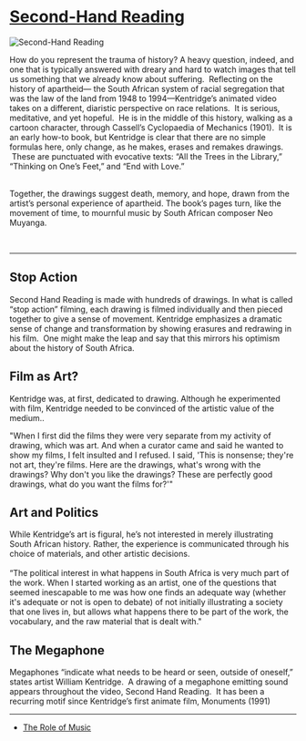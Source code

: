# [Second-Hand Reading](http://artsmia.github.io/griot/#/o/119599)
![Second-Hand Reading](http://api.artsmia.org/images/119599/large.jpg)

How do you represent the trauma of history? A heavy question, indeed, and one that is typically answered with dreary and hard to watch images that tell us something that we already know about suffering.  Reflecting on the history of apartheid— the South African system of racial segregation that was the law of the land from 1948 to 1994—Kentridge’s animated video takes on a different, diaristic perspective on race relations.  It is serious, meditative, and yet hopeful.  He is in the middle of this history, walking as a cartoon character, through Cassell’s Cyclopaedia of Mechanics (1901).  It is an early how-to book, but Kentridge is clear that there are no simple formulas here, only change, as he makes, erases and remakes drawings.  These are punctuated with evocative texts: “All the Trees in the Library,” “Thinking on One’s Feet,” and “End with Love.”  \
 

Together, the drawings suggest death, memory, and hope, drawn from the artist’s personal experience of apartheid. The book’s pages turn, like the movement of time, to mournful music by South African composer Neo Muyanga.

 

---

## Stop Action

Second Hand Reading is made with hundreds of drawings. In what is called “stop action” filming, each drawing is filmed individually and then pieced together to give a sense of movement. Kentridge emphasizes a dramatic sense of change and transformation by showing erasures and redrawing in his film.  One might make the leap and say that this mirrors his optimism about the history of South Africa.

## Film as Art?

Kentridge was, at first, dedicated to drawing. Although he experimented with film, Kentridge needed to be convinced of the artistic value of the medium..

"When I first did the films they were very separate from my activity of drawing, which was art. And when a curator came and said he wanted to show my films, I felt insulted and I refused. I said, 'This is nonsense; they're not art, they're films. Here are the drawings, what's wrong with the drawings? Why don't you like the drawings? These are perfectly good drawings, what do you want the films for?'" 

## Art and Politics

While Kentridge’s art is figural, he’s not interested in merely illustrating South African history. Rather, the experience is communicated through his choice of materials, and other artistic decisions.\
\
“The political interest in what happens in South Africa is very much part of the work. When I started working as an artist, one of the questions that seemed inescapable to me was how one finds an adequate way (whether it's adequate or not is open to debate) of not initially illustrating a society that one lives in, but allows what happens there to be part of the work, the vocabulary, and the raw material that is dealt with." 

## The Megaphone

Megaphones “indicate what needs to be heard or seen, outside of oneself,” states artist William Kentridge.  A drawing of a megaphone emitting sound appears throughout the video, Second Hand Reading.  It has been a recurring motif since Kentridge’s first animate film, Monuments (1991)

---

* [The Role of Music](../stories/the-role-of-music.md)

